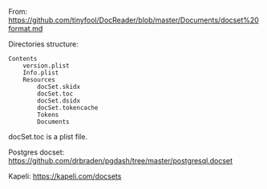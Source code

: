 From: https://github.com/tinyfool/DocReader/blob/master/Documents/docset%20format.md

Directories structure:

```
Contents
    version.plist
    Info.plist
    Resources
        docSet.skidx
        docSet.toc
        docSet.dsidx
        docSet.tokencache
        Tokens
        Documents
```
docSet.toc is a plist file.


Postgres docset: https://github.com/drbraden/pgdash/tree/master/postgresql.docset

Kapeli: https://kapeli.com/docsets
